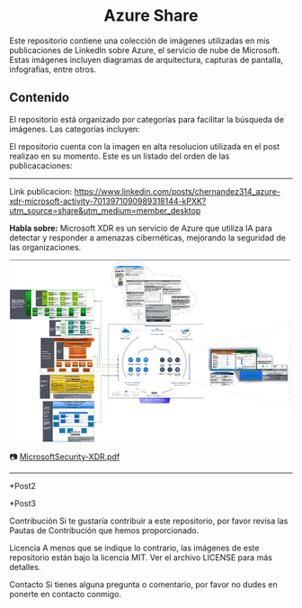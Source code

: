 
<h1 align="center">Azure Share</h1>

Este repositorio contiene una colección de imágenes utilizadas en mis publicaciones de LinkedIn sobre Azure, el servicio de nube de Microsoft. Estas imágenes incluyen diagramas de arquitectura, capturas de pantalla, infografias, entre otros.

<h2>Contenido</h2>  

El repositorio está organizado por categorías para facilitar la búsqueda de imágenes. Las categorías incluyen:

El repositorio cuenta con la imagen en alta resolucion utilizada en el post realizao en su momento. Este es un listado del orden de las publicacaciones:

<!----------------------------------------------Publicacion 1-------------------------------------------------------->
----
Link publicacion: https://www.linkedin.com/posts/chernandez314_azure-xdr-microsoft-activity-7013971090989318144-kPXK?utm_source=share&utm_medium=member_desktop

**Habla sobre:** Microsoft XDR es un servicio de Azure que utiliza IA para detectar y responder a amenazas cibernéticas, mejorando la seguridad de las organizaciones.

</n><a href="min_MicrosoftSecurity-XDRpdf.jpg">
  <img src="min_MicrosoftSecurity-XDRpdf.jpg" alt="MicrosoftSecurity-XDR.pdf" width="500"/>
</a></n>

:camera: [MicrosoftSecurity-XDR.pdf](MicrosoftSecurity-XDR.pdf)

---
<!-------------------------------------------------------------------------------------------------------------------->

*Post2

*Post3

Contribución
Si te gustaría contribuir a este repositorio, por favor revisa las Pautas de Contribución que hemos proporcionado.

Licencia
A menos que se indique lo contrario, las imágenes de este repositorio están bajo la licencia MIT. Ver el archivo LICENSE para más detalles.

Contacto
Si tienes alguna pregunta o comentario, por favor no dudes en ponerte en contacto conmigo.
